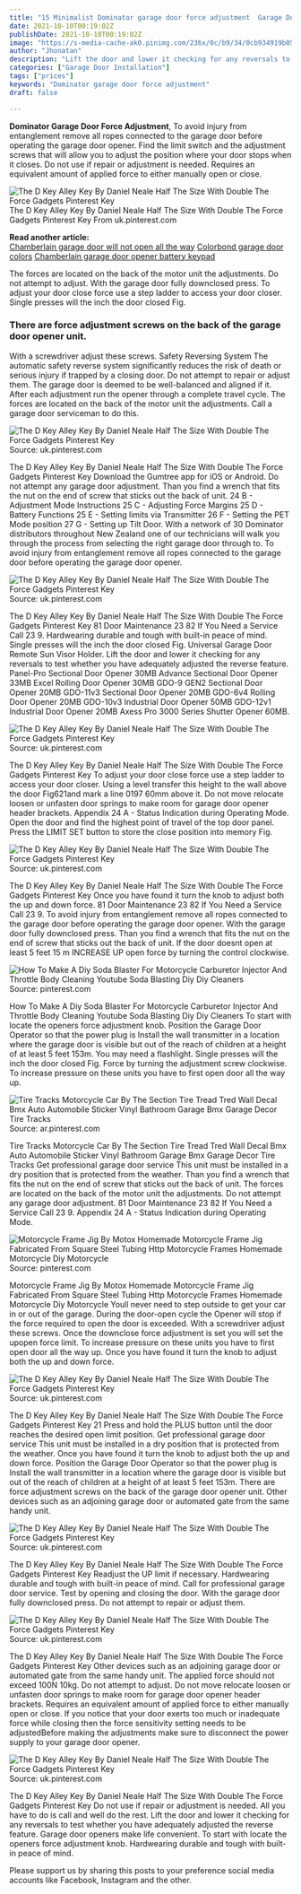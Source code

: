 ```yaml
---
title: "15 Minimalist Dominator garage door force adjustment  Garage Door Installation"
date: 2021-10-10T00:19:02Z
publishDate: 2021-10-10T00:19:02Z
image: "https://s-media-cache-ak0.pinimg.com/236x/0c/b9/34/0cb934919b057a55eefdbd6a4a430958--aston-martin-db-james-bond-aston-martin.jpg"
author: "Jhonatan"
description: "Lift the door and lower it checking for any reversals to test whether you have adequately adjusted the reverse feature. With a screwdriver adjust these screws. Dominator garage door force adjustment"
categories: ["Garage Door Installation"]
tags: ["prices"]
keywords: "Dominator garage door force adjustment"
draft: false

---
```

<!-- Head tag Code -->
**Dominator Garage Door Force Adjustment**, To avoid injury from entanglement remove all ropes connected to the garage door before operating the garage door opener. Find the limit switch and the adjustment screws that will allow you to adjust the position where your door stops when it closes. Do not use if repair or adjustment is needed. Requires an equivalent amount of applied force to either manually open or close.

![The D Key Alley Key By Daniel Neale Half The Size With Double The Force Gadgets Pinterest Key](https://s-media-cache-ak0.pinimg.com/236x/5b/f2/86/5bf286c9a989e2eea2e45d028a7b4666--cycling-workout-cycling-tips.jpg "The D Key Alley Key By Daniel Neale Half The Size With Double The Force Gadgets Pinterest Key")
The D Key Alley Key By Daniel Neale Half The Size With Double The Force Gadgets Pinterest Key From uk.pinterest.com

**Read another article:**  
[Chamberlain garage door will not open all the way](/chamberlain-garage-door-will-not-open-all-the-way/)
[Colorbond garage door colors](/colorbond-garage-door-colors/)
[Chamberlain garage door opener battery keypad](/chamberlain-garage-door-opener-battery-keypad/)


The forces are located on the back of the motor unit the adjustments. Do not attempt to adjust. With the garage door fully downclosed press. To adjust your door close force use a step ladder to access your door closer. Single presses will the inch the door closed Fig.

### There are force adjustment screws on the back of the garage door opener unit.

With a screwdriver adjust these screws. Safety Reversing System The automatic safety reverse system significantly reduces the risk of death or serious injury if trapped by a closing door. Do not attempt to repair or adjust them. The garage door is deemed to be well-balanced and aligned if it. After each adjustment run the opener through a complete travel cycle. The forces are located on the back of the motor unit the adjustments. Call a garage door serviceman to do this.


![The D Key Alley Key By Daniel Neale Half The Size With Double The Force Gadgets Pinterest Key](https://s-media-cache-ak0.pinimg.com/236x/5b/f2/86/5bf286c9a989e2eea2e45d028a7b4666--cycling-workout-cycling-tips.jpg "The D Key Alley Key By Daniel Neale Half The Size With Double The Force Gadgets Pinterest Key")
Source: uk.pinterest.com

The D Key Alley Key By Daniel Neale Half The Size With Double The Force Gadgets Pinterest Key Download the Gumtree app for iOS or Android. Do not attempt any garage door adjustment. Than you find a wrench that fits the nut on the end of screw that sticks out the back of unit. 24 B - Adjustment Mode Instructions 25 C - Adjusting Force Margins 25 D - Battery Functions 25 E - Setting limits via Transmitter 26 F - Setting the PET Mode position 27 G - Setting up Tilt Door. With a network of 30 Dominator distributors throughout New Zealand one of our technicians will walk you through the process from selecting the right garage door through to. To avoid injury from entanglement remove all ropes connected to the garage door before operating the garage door opener.

![The D Key Alley Key By Daniel Neale Half The Size With Double The Force Gadgets Pinterest Key](https://i.pinimg.com/236x/cc/f2/7b/ccf27be6f8e2ce51a105fc42944f923a.jpg "The D Key Alley Key By Daniel Neale Half The Size With Double The Force Gadgets Pinterest Key")
Source: uk.pinterest.com

The D Key Alley Key By Daniel Neale Half The Size With Double The Force Gadgets Pinterest Key 81 Door Maintenance 23 82 If You Need a Service Call 23 9. Hardwearing durable and tough with built-in peace of mind. Single presses will the inch the door closed Fig. Universal Garage Door Remote Sun Visor Holder. Lift the door and lower it checking for any reversals to test whether you have adequately adjusted the reverse feature. Panel-Pro Sectional Door Opener 30MB Advance Sectional Door Opener 33MB Excel Rolling Door Opener 30MB GDO-9 GEN2 Sectional Door Opener 20MB GDO-11v3 Sectional Door Opener 20MB GDO-6v4 Rolling Door Opener 20MB GDO-10v3 Industrial Door Opener 50MB GDO-12v1 Industrial Door Opener 20MB Axess Pro 3000 Series Shutter Opener 60MB.

![The D Key Alley Key By Daniel Neale Half The Size With Double The Force Gadgets Pinterest Key](https://s-media-cache-ak0.pinimg.com/236x/d8/5b/ff/d85bff614738a2324c3dc80bfa73bc91--lighter-buttons.jpg "The D Key Alley Key By Daniel Neale Half The Size With Double The Force Gadgets Pinterest Key")
Source: uk.pinterest.com

The D Key Alley Key By Daniel Neale Half The Size With Double The Force Gadgets Pinterest Key To adjust your door close force use a step ladder to access your door closer. Using a level transfer this height to the wall above the door Fig621and mark a line 0197 60mm above it. Do not move relocate loosen or unfasten door springs to make room for garage door opener header brackets. Appendix 24 A - Status Indication during Operating Mode. Open the door and find the highest point of travel of the top door panel. Press the LIMIT SET button to store the close position into memory Fig.

![The D Key Alley Key By Daniel Neale Half The Size With Double The Force Gadgets Pinterest Key](https://s-media-cache-ak0.pinimg.com/236x/ee/06/ff/ee06ff1fc36dc8936b60d004115e5fca--minimal-bike-ideas.jpg "The D Key Alley Key By Daniel Neale Half The Size With Double The Force Gadgets Pinterest Key")
Source: uk.pinterest.com

The D Key Alley Key By Daniel Neale Half The Size With Double The Force Gadgets Pinterest Key Once you have found it turn the knob to adjust both the up and down force. 81 Door Maintenance 23 82 If You Need a Service Call 23 9. To avoid injury from entanglement remove all ropes connected to the garage door before operating the garage door opener. With the garage door fully downclosed press. Than you find a wrench that fits the nut on the end of screw that sticks out the back of unit. If the door doesnt open at least 5 feet 15 m INCREASE UP open force by turning the control clockwise.

![How To Make A Diy Soda Blaster For Motorcycle Carburetor Injector And Throttle Body Cleaning Youtube Soda Blasting Diy Diy Cleaners](https://i.pinimg.com/originals/53/ab/70/53ab706ceb0160a0f4bb1b40ae383cca.jpg "How To Make A Diy Soda Blaster For Motorcycle Carburetor Injector And Throttle Body Cleaning Youtube Soda Blasting Diy Diy Cleaners")
Source: pinterest.com

How To Make A Diy Soda Blaster For Motorcycle Carburetor Injector And Throttle Body Cleaning Youtube Soda Blasting Diy Diy Cleaners To start with locate the openers force adjustment knob. Position the Garage Door Operator so that the power plug is Install the wall transmitter in a location where the garage door is visible but out of the reach of children at a height of at least 5 feet 153m. You may need a flashlight. Single presses will the inch the door closed Fig. Force by turning the adjustment screw clockwise. To increase pressure on these units you have to first open door all the way up.

![Tire Tracks Motorcycle Car By The Section Tire Tread Tred Wall Decal Bmx Auto Automobile Sticker Vinyl Bathroom Garage Bmx Garage Decor Tire Tracks](https://i.pinimg.com/474x/d6/4f/76/d64f76267f73183e15d94664ce10e419.jpg "Tire Tracks Motorcycle Car By The Section Tire Tread Tred Wall Decal Bmx Auto Automobile Sticker Vinyl Bathroom Garage Bmx Garage Decor Tire Tracks")
Source: ar.pinterest.com

Tire Tracks Motorcycle Car By The Section Tire Tread Tred Wall Decal Bmx Auto Automobile Sticker Vinyl Bathroom Garage Bmx Garage Decor Tire Tracks Get professional garage door service This unit must be installed in a dry position that is protected from the weather. Than you find a wrench that fits the nut on the end of screw that sticks out the back of unit. The forces are located on the back of the motor unit the adjustments. Do not attempt any garage door adjustment. 81 Door Maintenance 23 82 If You Need a Service Call 23 9. Appendix 24 A - Status Indication during Operating Mode.

![Motorcycle Frame Jig By Motox Homemade Motorcycle Frame Jig Fabricated From Square Steel Tubing Http Motorcycle Frames Homemade Motorcycle Diy Motorcycle](https://i.pinimg.com/originals/f6/ba/ae/f6baae1cec2f6c1dd5eb42ea4398c63a.jpg "Motorcycle Frame Jig By Motox Homemade Motorcycle Frame Jig Fabricated From Square Steel Tubing Http Motorcycle Frames Homemade Motorcycle Diy Motorcycle")
Source: pinterest.com

Motorcycle Frame Jig By Motox Homemade Motorcycle Frame Jig Fabricated From Square Steel Tubing Http Motorcycle Frames Homemade Motorcycle Diy Motorcycle Youll never need to step outside to get your car in or out of the garage. During the door-open cycle the Opener will stop if the force required to open the door is exceeded. With a screwdriver adjust these screws. Once the downclose force adjustment is set you will set the upopen force limit. To increase pressure on these units you have to first open door all the way up. Once you have found it turn the knob to adjust both the up and down force.

![The D Key Alley Key By Daniel Neale Half The Size With Double The Force Gadgets Pinterest Key](https://s-media-cache-ak0.pinimg.com/236x/51/27/28/512728d0e28f1411335cdac8db846b9d--cycling-helmet-bicycle-helmet.jpg "The D Key Alley Key By Daniel Neale Half The Size With Double The Force Gadgets Pinterest Key")
Source: uk.pinterest.com

The D Key Alley Key By Daniel Neale Half The Size With Double The Force Gadgets Pinterest Key 21 Press and hold the PLUS button until the door reaches the desired open limit position. Get professional garage door service This unit must be installed in a dry position that is protected from the weather. Once you have found it turn the knob to adjust both the up and down force. Position the Garage Door Operator so that the power plug is Install the wall transmitter in a location where the garage door is visible but out of the reach of children at a height of at least 5 feet 153m. There are force adjustment screws on the back of the garage door opener unit. Other devices such as an adjoining garage door or automated gate from the same handy unit.

![The D Key Alley Key By Daniel Neale Half The Size With Double The Force Gadgets Pinterest Key](https://s-media-cache-ak0.pinimg.com/236x/93/04/a8/9304a808ce682a4ad5ce03f809f51635--best-workouts-for-men-build-muscle-workout-for-men-muscle-building-weight-lifting.jpg "The D Key Alley Key By Daniel Neale Half The Size With Double The Force Gadgets Pinterest Key")
Source: uk.pinterest.com

The D Key Alley Key By Daniel Neale Half The Size With Double The Force Gadgets Pinterest Key Readjust the UP limit if necessary. Hardwearing durable and tough with built-in peace of mind. Call for professional garage door service. Test by opening and closing the door. With the garage door fully downclosed press. Do not attempt to repair or adjust them.

![The D Key Alley Key By Daniel Neale Half The Size With Double The Force Gadgets Pinterest Key](https://s-media-cache-ak0.pinimg.com/236x/c3/0f/9e/c30f9e9964773906d1d859c8578ffd73.jpg "The D Key Alley Key By Daniel Neale Half The Size With Double The Force Gadgets Pinterest Key")
Source: uk.pinterest.com

The D Key Alley Key By Daniel Neale Half The Size With Double The Force Gadgets Pinterest Key Other devices such as an adjoining garage door or automated gate from the same handy unit. The applied force should not exceed 100N 10kg. Do not attempt to adjust. Do not move relocate loosen or unfasten door springs to make room for garage door opener header brackets. Requires an equivalent amount of applied force to either manually open or close. If you notice that your door exerts too much or inadequate force while closing then the force sensitivity setting needs to be adjustedBefore making the adjustments make sure to disconnect the power supply to your garage door opener.

![The D Key Alley Key By Daniel Neale Half The Size With Double The Force Gadgets Pinterest Key](https://s-media-cache-ak0.pinimg.com/236x/0c/b9/34/0cb934919b057a55eefdbd6a4a430958--aston-martin-db-james-bond-aston-martin.jpg "The D Key Alley Key By Daniel Neale Half The Size With Double The Force Gadgets Pinterest Key")
Source: uk.pinterest.com

The D Key Alley Key By Daniel Neale Half The Size With Double The Force Gadgets Pinterest Key Do not use if repair or adjustment is needed. All you have to do is call and well do the rest. Lift the door and lower it checking for any reversals to test whether you have adequately adjusted the reverse feature. Garage door openers make life convenient. To start with locate the openers force adjustment knob. Hardwearing durable and tough with built-in peace of mind.

Please support us by sharing this posts to your preference social media accounts like Facebook, Instagram and the other.

